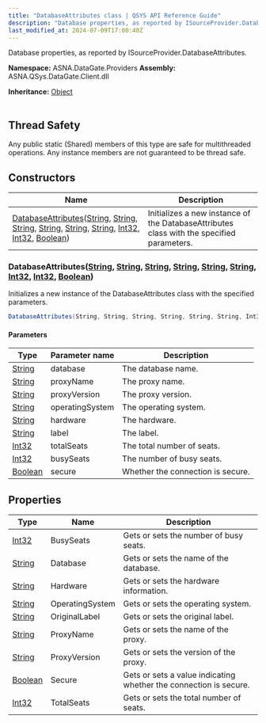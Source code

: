 ```yaml
---
title: "DatabaseAttributes class | QSYS API Reference Guide"
description: "Database properties, as reported by ISourceProvider.DatabaseAttributes. "
last_modified_at: 2024-07-09T17:00:40Z
---
```


Database properties, as reported by ISourceProvider.DatabaseAttributes.

**Namespace:** ASNA.DataGate.Providers
**Assembly:** ASNA.QSys.DataGate.Client.dll

**Inheritance:** [Object](https://docs.microsoft.com/en-us/dotnet/api/system.object)
<br>
<br>
## Thread Safety

Any public static (Shared) members of this type are safe for multithreaded operations. Any instance members are not guaranteed to be thread safe.


## Constructors

| Name | Description |
| --- | --- |
| [DatabaseAttributes](#databaseattributesstring-string-string-string-string-string-int32-int32-boolean)([String](https://docs.microsoft.com/en-us/dotnet/api/system.string), [String](https://docs.microsoft.com/en-us/dotnet/api/system.string), [String](https://docs.microsoft.com/en-us/dotnet/api/system.string), [String](https://docs.microsoft.com/en-us/dotnet/api/system.string), [String](https://docs.microsoft.com/en-us/dotnet/api/system.string), [String](https://docs.microsoft.com/en-us/dotnet/api/system.string), [Int32](https://docs.microsoft.com/en-us/dotnet/api/system.int32), [Int32](https://docs.microsoft.com/en-us/dotnet/api/system.int32), [Boolean](https://docs.microsoft.com/en-us/dotnet/api/system.boolean)) | Initializes a new instance of the DatabaseAttributes class with the specified parameters.

### DatabaseAttributes([String](https://docs.microsoft.com/en-us/dotnet/api/system.string), [String](https://docs.microsoft.com/en-us/dotnet/api/system.string), [String](https://docs.microsoft.com/en-us/dotnet/api/system.string), [String](https://docs.microsoft.com/en-us/dotnet/api/system.string), [String](https://docs.microsoft.com/en-us/dotnet/api/system.string), [String](https://docs.microsoft.com/en-us/dotnet/api/system.string), [Int32](https://docs.microsoft.com/en-us/dotnet/api/system.int32), [Int32](https://docs.microsoft.com/en-us/dotnet/api/system.int32), [Boolean](https://docs.microsoft.com/en-us/dotnet/api/system.boolean))

Initializes a new instance of the DatabaseAttributes class with the specified parameters.

```cs
DatabaseAttributes(String, String, String, String, String, String, Int32, Int32, Boolean)
```

#### Parameters

| Type | Parameter name | Description
| --- | --- | ---
| [String](https://docs.microsoft.com/en-us/dotnet/api/system.string) | database | The database name.
| [String](https://docs.microsoft.com/en-us/dotnet/api/system.string) | proxyName | The proxy name.
| [String](https://docs.microsoft.com/en-us/dotnet/api/system.string) | proxyVersion | The proxy version.
| [String](https://docs.microsoft.com/en-us/dotnet/api/system.string) | operatingSystem | The operating system.
| [String](https://docs.microsoft.com/en-us/dotnet/api/system.string) | hardware | The hardware.
| [String](https://docs.microsoft.com/en-us/dotnet/api/system.string) | label | The label.
| [Int32](https://docs.microsoft.com/en-us/dotnet/api/system.int32) | totalSeats | The total number of seats.
| [Int32](https://docs.microsoft.com/en-us/dotnet/api/system.int32) | busySeats | The number of busy seats.
| [Boolean](https://docs.microsoft.com/en-us/dotnet/api/system.boolean) | secure | Whether the connection is secure.

## Properties

| Type | Name | Description
| --- | --- | --- 
| [Int32](https://learn.microsoft.com/en-us/dotnet/csharp/language-reference/builtin-types/integral-numeric-types) | BusySeats | Gets or sets the number of busy seats. |
| [String](https://learn.microsoft.com/en-us/dotnet/api/system.string?view=net-8.0) | Database | Gets or sets the name of the database. |
| [String](https://learn.microsoft.com/en-us/dotnet/api/system.string?view=net-8.0) | Hardware | Gets or sets the hardware information. |
| [String](https://learn.microsoft.com/en-us/dotnet/api/system.string?view=net-8.0) | OperatingSystem | Gets or sets the operating system. |
| [String](https://learn.microsoft.com/en-us/dotnet/api/system.string?view=net-8.0) | OriginalLabel | Gets or sets the original label. |
| [String](https://learn.microsoft.com/en-us/dotnet/api/system.string?view=net-8.0) | ProxyName | Gets or sets the name of the proxy. |
| [String](https://learn.microsoft.com/en-us/dotnet/api/system.string?view=net-8.0) | ProxyVersion | Gets or sets the version of the proxy. |
| [Boolean](https://docs.microsoft.com/en-us/dotnet/api/system.boolean) | Secure | Gets or sets a value indicating whether the connection is secure. |
| [Int32](https://learn.microsoft.com/en-us/dotnet/csharp/language-reference/builtin-types/integral-numeric-types) | TotalSeats | Gets or sets the total number of seats. |
